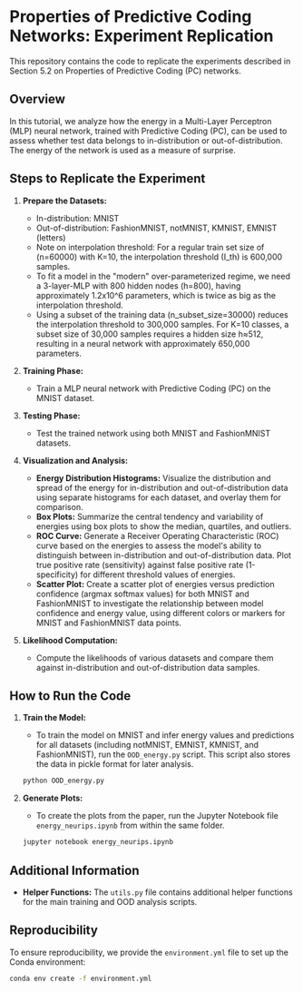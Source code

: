 # Properties of Predictive Coding Networks: Experiment Replication

This repository contains the code to replicate the experiments described in Section 5.2 on Properties of Predictive Coding (PC) networks.

## Overview

In this tutorial, we analyze how the energy in a Multi-Layer Perceptron (MLP) neural network, trained with Predictive Coding (PC), can be used to assess whether test data belongs to in-distribution or out-of-distribution. The energy of the network is used as a measure of surprise.

## Steps to Replicate the Experiment

1. **Prepare the Datasets:**

    - In-distribution: MNIST
    - Out-of-distribution: FashionMNIST, notMNIST, KMNIST, EMNIST (letters)
    - Note on interpolation threshold: For a regular train set size of (n=60000) with K=10, the interpolation threshold (I_th) is 600,000 samples.
    - To fit a model in the "modern" over-parameterized regime, we need a 3-layer-MLP with 800 hidden nodes (h=800), having approximately 1.2x10^6 parameters, which is twice as big as the interpolation threshold.
    - Using a subset of the training data (n_subset_size=30000) reduces the interpolation threshold to 300,000 samples. For K=10 classes, a subset size of 30,000 samples requires a hidden size h≈512, resulting in a neural network with approximately 650,000 parameters.

2. **Training Phase:**

    - Train a MLP neural network with Predictive Coding (PC) on the MNIST dataset.

3. **Testing Phase:**

    - Test the trained network using both MNIST and FashionMNIST datasets.

4. **Visualization and Analysis:**

    - **Energy Distribution Histograms:** Visualize the distribution and spread of the energy for in-distribution and out-of-distribution data using separate histograms for each dataset, and overlay them for comparison.
    - **Box Plots:** Summarize the central tendency and variability of energies using box plots to show the median, quartiles, and outliers.
    - **ROC Curve:** Generate a Receiver Operating Characteristic (ROC) curve based on the energies to assess the model's ability to distinguish between in-distribution and out-of-distribution data. Plot true positive rate (sensitivity) against false positive rate (1-specificity) for different threshold values of energies.
    - **Scatter Plot:** Create a scatter plot of energies versus prediction confidence (argmax softmax values) for both MNIST and FashionMNIST to investigate the relationship between model confidence and energy value, using different colors or markers for MNIST and FashionMNIST data points.

5. **Likelihood Computation:**
    - Compute the likelihoods of various datasets and compare them against in-distribution and out-of-distribution data samples.

## How to Run the Code

1. **Train the Model:**

    - To train the model on MNIST and infer energy values and predictions for all datasets (including notMNIST, EMNIST, KMNIST, and FashionMNIST), run the `OOD_energy.py` script. This script also stores the data in pickle format for later analysis.

    ```bash
    python OOD_energy.py
    ```

2. **Generate Plots:**

    - To create the plots from the paper, run the Jupyter Notebook file `energy_neurips.ipynb` from within the same folder.

    ```bash
    jupyter notebook energy_neurips.ipynb
    ```

## Additional Information

-   **Helper Functions:** The `utils.py` file contains additional helper functions for the main training and OOD analysis scripts.

## Reproducibility

To ensure reproducibility, we provide the `environment.yml` file to set up the Conda environment:

```bash
conda env create -f environment.yml
```

